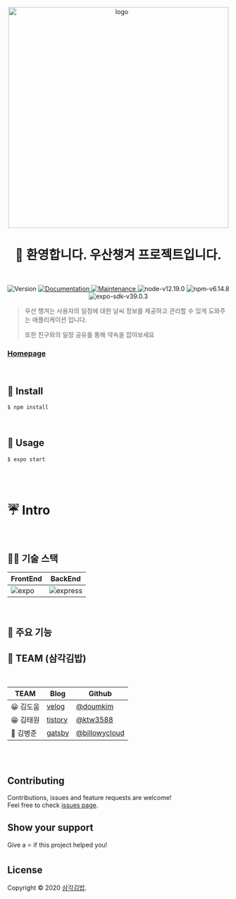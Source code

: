<p align="center">
<img alt="logo" src="https://raw.githubusercontent.com/wiki/codestates/bringtheumbrella-client/img/logo.png?token=ALXAR7B7UAR5SYPW2G4AE4S7U7SA4" width="500px"/>
</p>

<h1 align="center">👋 환영합니다. <b>우산챙겨</b> 프로젝트입니다. </h1>
​
​<p align="center">
<img alt="Version" src="https://img.shields.io/badge/version-1.0.0-blue.svg?cacheSeconds=2592000" />
<a href="https://github.com/codestates/bringtheumbrella-server#readme" target="_blank">
<img alt="Documentation" src="https://img.shields.io/badge/documentation-yes-brightgreen.svg" />
</a>
<a href="https://github.com/codestates/bringtheumbrella-server/graphs/commit-activity" target="_blank">
<img alt="Maintenance" src="https://img.shields.io/badge/Maintained%3F-yes-green.svg" />
</a>
<img alt="node-v12.19.0" src="https://img.shields.io/badge/node-v12.19.0-3f72af" />
<img alt="npm-v6.14.8" src="https://img.shields.io/badge/npm-v6.14.8-aa96da" />
<img alt="expo-sdk-v39.0.3" src="https://img.shields.io/badge/expo--sdk-v39.0.3-ffc7c7" />
</p>

> 우산 챙겨는 사용자의 일정에 대한 날씨 정보를 제공하고 관리할 수 있게 도와주는 애플리케이션 입니다.
>
> 또한 친구와의 일정 공유를 통해 약속을 잡아보세요

### [Homepage](https://github.com/codestates/bringtheumbrella-clientw/wiki)

<br />

## 🔧 Install

```sh
$ npm install
```

<br/>

## 🏃 Usage

```sh
$ expo start
```

<br />
<br />

# ☔ Intro

<br />

## 👨‍💻 기술 스택

| FrontEnd                                                                                                | BackEnd                                                                                                         |
| ------------------------------------------------------------------------------------------------------- | --------------------------------------------------------------------------------------------------------------- |
| <img alt="expo" src="https://img.shields.io/badge/expo-v39.0.3-ffc7c7?style=for-the-badge&logo=expo" /> | <img alt="express" src="https://img.shields.io/badge/express-vx.x.x-aa96da?style=for-the-badge&logo=express" /> |

<br />

## 🎨 주요 기능

## 👤 TEAM (삼각김밥)

<br />

| TEAM      | Blog                                      | Github                                           |
| --------- | ----------------------------------------- | ------------------------------------------------ |
| 😀 김도움 | [velog](https://velog.io/@kdo0129)        | [@doumkim](https://github.com/doumkim)           |
| 😁 김태원 | [tistory](https://commonseed.tistory.com) | [@ktw3588](https://github.com/ktw3588)           |
| 🤗 김병준 | [gatsby](https://spicycookie.me)          | [@billowycloud](https://github.com/billowycloud) |

​
<br />
​

## Contributing

Contributions, issues and feature requests are welcome!<br />Feel free to check [issues page](https://github.com/codestates/bringtheumbrella-server/issues).
​
<br />

## Show your support

Give a ⭐️ if this project helped you!
​
<br />

## License

Copyright © 2020 [삼각김밥](https://github.com/doumkim).<br />
